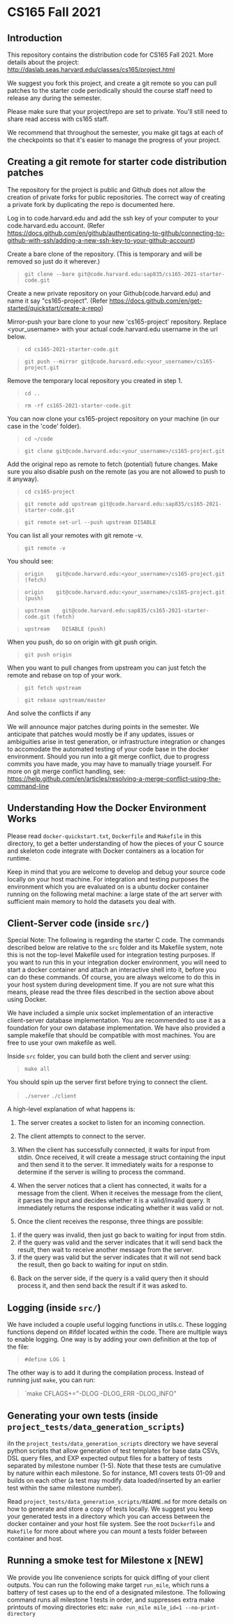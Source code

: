 # CS165 Fall 2021

## Introduction

This repository contains the distribution code for CS165 Fall 2021.
More details about the project: http://daslab.seas.harvard.edu/classes/cs165/project.html

We suggest you fork this project, and create a git remote so you can pull patches to
the starter code periodically should the course staff need to release any during the semester.

Please make sure that your project/repo are set to private.
You'll still need to share read access with cs165 staff.

We recommend that throughout the semester, you make git tags at each of
the checkpoints so that it's easier to manage the progress of your project.

## Creating a git remote for starter code distribution patches

The repository for the project is public and Github does not allow the creation of private forks for public repositories. The correct way of creating a private fork by duplicating the repo is documented here.

Log in to code.harvard.edu and add the ssh key of your computer to your code.harvard.edu account. (Refer https://docs.github.com/en/github/authenticating-to-github/connecting-to-github-with-ssh/adding-a-new-ssh-key-to-your-github-account)

Create a bare clone of the repository. (This is temporary and will be removed so just do it wherever.)

> `git clone --bare git@code.harvard.edu:sap835/cs165-2021-starter-code.git`

Create a new private repository on your Github(code.harvard.edu) and name it say "cs165-project". (Refer https://docs.github.com/en/get-started/quickstart/create-a-repo)

Mirror-push your bare clone to your new 'cs165-project' repository.
Replace <your_username> with your actual code.harvard.edu username in the url below.

>`cd cs165-2021-starter-code.git`

>`git push --mirror git@code.harvard.edu:<your_username>/cs165-project.git`



Remove the temporary local repository you created in step 1.

>`cd ..`

>`rm -rf cs165-2021-starter-code.git`



You can now clone your cs165-project repository on your machine (in our case in the 'code' folder).

>`cd ~/code`

>`git clone git@code.harvard.edu:<your_username>/cs165-project.git`


Add the original repo as remote to fetch (potential) future changes. Make sure you also disable push on the remote (as you are not allowed to push to it anyway).

>`cd cs165-project`

>`git remote add upstream git@code.harvard.edu:sap835/cs165-2021-starter-code.git`

>`git remote set-url --push upstream DISABLE`


You can list all your remotes with git remote -v. 

>`git remote -v`


You should see:


>`origin    git@code.harvard.edu:<your_username>/cs165-project.git (fetch)`

>`origin    git@code.harvard.edu:<your_username>/cs165-project.git (push)`

>`upstream    git@code.harvard.edu:sap835/cs165-2021-starter-code.git (fetch)`

>`upstream    DISABLE (push)`


When you push, do so on origin with git push origin.

>`git push origin`



When you want to pull changes from upstream you can just fetch the remote and rebase on top of your work.

  >`git fetch upstream`
  
  >`git rebase upstream/master`


And solve the conflicts if any

We will announce major patches during points in the semester.
We anticipate that patches would mostly be if any updates, issues or ambiguities arise in test generation, 
or infrastructure integration or changes to accomodate the automated testing of your code base in 
the docker environment. Should you run into a git merge conflict, due to progress commits you have made, you may have to manually triage yourself. 
For more on git merge conflict handling, see: https://help.github.com/en/articles/resolving-a-merge-conflict-using-the-command-line

## Understanding How the Docker Environment Works

Please read `docker-quickstart.txt`, `Dockerfile` and `Makefile` in this directory, to get a better understanding of how
the pieces of your C source and skeleton code integrate with Docker containers as a location for runtime.

Keep in mind that you are welcome to develop and debug your source code locally on your host machine.
For integration and testing purposes the environment which you are evaluated on is a ubuntu docker container
running on the following metal machine: 
a large state of the art server with sufficient main memory to hold the datasets you deal with.

## Client-Server code (inside `src/`)
Special Note: 
The following is regarding the starter C code. The commands described below are relative to the `src`
folder and its Makefile system, note this is not the top-level Makefile used for integration testing purposes.
If you want to run this in your integration docker environment, 
you will need to start a docker container and attach an interactive shell into it, before you can do these commands.
Of course, you are always welcome to do this in your host system during development time.
If you are not sure what this means, please read the three files described in the section above about using Docker.

We have included a simple unix socket implementation of an interactive
client-server database implementation. You are recommended to use it
as a foundation for your own database implementation. We have also
provided a sample makefile that should be compatible with most machines.
You are free to use your own makefile as well.

Inside `src` folder, you can build both the client and server using:

> `make all`

You should spin up the server first before trying to connect the client.

> `./server`
> `./client`

A high-level explanation of what happens is:

1. The server creates a socket to listen for an incoming connection.

2. The client attempts to connect to the server.

3. When the client has successfully connected, it waits for input from stdin.
Once received, it will create a message struct containing the input and
then send it to the server.  It immediately waits for a response to determine
if the server is willing to process the command.

4. When the server notices that a client has connected, it waits for a message
from the client.  When it receives the message from the client, it parses the
input and decides whether it is a valid/invalid query.
It immediately returns the response indicating whether it was valid or not.

5. Once the client receives the response, three things are possible:
1) if the query was invalid, then just go back to waiting for input from stdin.
2) if the query was valid and the server indicates that it will send back the
result, then wait to receive another message from the server.
3) if the query was valid but the server indicates that it will not send back
the result, then go back to waiting for input on stdin.

6. Back on the server side, if the query is a valid query then it should
process it, and then send back the result if it was asked to.

## Logging (inside `src/`)


We have included a couple useful logging functions in utils.c.
These logging functions depend on #ifdef located within the code.
There are multiple ways to enable logging. One way is by adding your own
definition at the top of the file:

> `#define LOG 1`

The other way is to add it during the compilation process. Instead of running
just `make`, you can run:

> `make CFLAGS+="-DLOG -DLOG_ERR -DLOG_INFO"

## Generating your own tests (inside `project_tests/data_generation_scripts`)
iIn the `project_tests/data_generation_scripts` directory we 
have several python scripts that allow generation
of test templates for base data CSVs, DSL query files, and EXP expected output files for a battery of tests
separated by milestone number (1-5). 
Note that these tests are cumulative by nature within each milestone. 
So for instance, M1 covers tests 01-09 and builds on each other 
(a test may modify data loaded/inserted by an earlier test within the same milestone number).

Read `project_tests/data_generation_scripts/README.md` for more details on how to generate and store a copy of tests locally.
We suggest you keep your generated tests in a directory which you can access between the docker container and your host file system.
See the root `Dockerfile` and `Makefile` for more about where you can mount a tests folder between container and host.

## Running a smoke test for Milestone x [NEW]
We provide you lite convenience scripts for quick diffing of your client outputs.
You can run the following make target `run_mile`, which runs a
battery of test cases up to the end of a designated milestone.
The following command runs all milestone 1 tests in order, and suppresses extra make printouts of moving directories etc:
`make run_mile mile_id=1 --no-print-directory`
